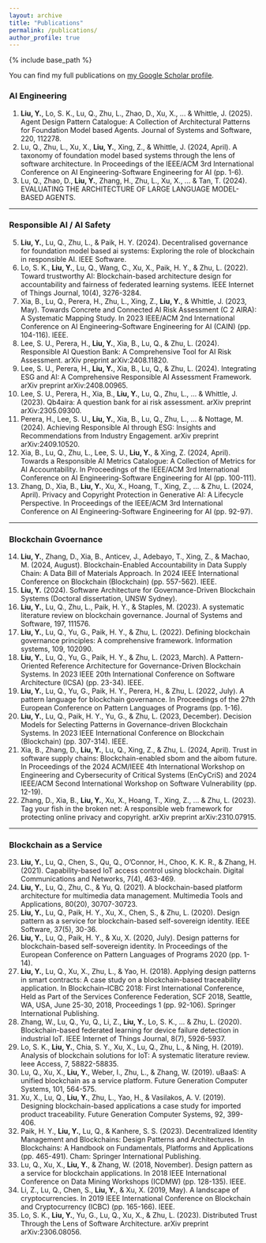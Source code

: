 ```yaml
---
layout: archive
title: "Publications"
permalink: /publications/
author_profile: true
---
```


{% include base_path %}

You can find my full publications on [my Google Scholar profile](https://scholar.google.com.au/citations?user=cG34KO4AAAAJ).

###  AI Engineering

1.	**Liu, Y.**, Lo, S. K., Lu, Q., Zhu, L., Zhao, D., Xu, X., ... & Whittle, J. (2025). Agent Design Pattern Catalogue: A Collection of Architectural Patterns for Foundation Model based Agents. Journal of Systems and Software, 220, 112278.
2.	Lu, Q., Zhu, L., Xu, X., **Liu, Y.**, Xing, Z., & Whittle, J. (2024, April). A taxonomy of foundation model based systems through the lens of software architecture. In Proceedings of the IEEE/ACM 3rd International Conference on AI Engineering-Software Engineering for AI (pp. 1-6).
3.	Lu, Q., Zhao, D., **Liu, Y.**, Zhang, H., Zhu, L., Xu, X., ... & Tan, T. (2024). EVALUATING THE ARCHITECTURE OF LARGE LANGUAGE MODEL-BASED AGENTS.

***

### Responsible AI / AI Safety

5.  **Liu, Y.**, Lu, Q., Zhu, L., & Paik, H. Y. (2024). Decentralised governance for foundation model based ai systems: Exploring the role of blockchain in responsible AI. IEEE Software.
6.	Lo, S. K., **Liu, Y.**, Lu, Q., Wang, C., Xu, X., Paik, H. Y., & Zhu, L. (2022). Toward trustworthy AI: Blockchain-based architecture design for accountability and fairness of federated learning systems. IEEE Internet of Things Journal, 10(4), 3276-3284.
7.	Xia, B., Lu, Q., Perera, H., Zhu, L., Xing, Z., **Liu, Y.**, & Whittle, J. (2023, May). Towards Concrete and Connected AI Risk Assessment (C 2 AIRA): A Systematic Mapping Study. In 2023 IEEE/ACM 2nd International Conference on AI Engineering–Software Engineering for AI (CAIN) (pp. 104-116). IEEE.
8.	Lee, S. U., Perera, H., **Liu, Y.**, Xia, B., Lu, Q., & Zhu, L. (2024). Responsible AI Question Bank: A Comprehensive Tool for AI Risk Assessment. arXiv preprint arXiv:2408.11820.
9.	Lee, S. U., Perera, H., **Liu, Y.**, Xia, B., Lu, Q., & Zhu, L. (2024). Integrating ESG and AI: A Comprehensive Responsible AI Assessment Framework. arXiv preprint arXiv:2408.00965.
10.	Lee, S. U., Perera, H., Xia, B., **Liu, Y.**, Lu, Q., Zhu, L., ... & Whittle, J. (2023). Qb4aira: A question bank for ai risk assessment. arXiv preprint arXiv:2305.09300.
11.	Perera, H., Lee, S. U., **Liu, Y.**, Xia, B., Lu, Q., Zhu, L., ... & Nottage, M. (2024). Achieving Responsible AI through ESG: Insights and Recommendations from Industry Engagement. arXiv preprint arXiv:2409.10520.
12.	Xia, B., Lu, Q., Zhu, L., Lee, S. U., **Liu, Y.**, & Xing, Z. (2024, April). Towards a Responsible AI Metrics Catalogue: A Collection of Metrics for AI Accountability. In Proceedings of the IEEE/ACM 3rd International Conference on AI Engineering-Software Engineering for AI (pp. 100-111).
13.	Zhang, D., Xia, B., **Liu, Y.**, Xu, X., Hoang, T., Xing, Z., ... & Zhu, L. (2024, April). Privacy and Copyright Protection in Generative AI: A Lifecycle Perspective. In Proceedings of the IEEE/ACM 3rd International Conference on AI Engineering-Software Engineering for AI (pp. 92-97).

***

### Blockchain Gvoernance

14.	**Liu, Y.**, Zhang, D., Xia, B., Anticev, J., Adebayo, T., Xing, Z., & Machao, M. (2024, August). Blockchain-Enabled Accountability in Data Supply Chain: A Data Bill of Materials Approach. In 2024 IEEE International Conference on Blockchain (Blockchain) (pp. 557-562). IEEE.
15.	**Liu, Y.** (2024). Software Architecture for Governance-Driven Blockchain Systems (Doctoral dissertation, UNSW Sydney).
16.	**Liu, Y.**, Lu, Q., Zhu, L., Paik, H. Y., & Staples, M. (2023). A systematic literature review on blockchain governance. Journal of Systems and Software, 197, 111576.
17.	**Liu, Y.**, Lu, Q., Yu, G., Paik, H. Y., & Zhu, L. (2022). Defining blockchain governance principles: A comprehensive framework. Information systems, 109, 102090.
18.	**Liu, Y.**, Lu, Q., Yu, G., Paik, H. Y., & Zhu, L. (2023, March). A Pattern-Oriented Reference Architecture for Governance-Driven Blockchain Systems. In 2023 IEEE 20th International Conference on Software Architecture (ICSA) (pp. 23-34). IEEE.
19.	**Liu, Y.**, Lu, Q., Yu, G., Paik, H. Y., Perera, H., & Zhu, L. (2022, July). A pattern language for blockchain governance. In Proceedings of the 27th European Conference on Pattern Languages of Programs (pp. 1-16).
20.	**Liu, Y.**, Lu, Q., Paik, H. Y., Yu, G., & Zhu, L. (2023, December). Decision Models for Selecting Patterns in Governance-driven Blockchain Systems. In 2023 IEEE International Conference on Blockchain (Blockchain) (pp. 307-314). IEEE.
21.	Xia, B., Zhang, D., **Liu, Y.**, Lu, Q., Xing, Z., & Zhu, L. (2024, April). Trust in software supply chains: Blockchain-enabled sbom and the aibom future. In Proceedings of the 2024 ACM/IEEE 4th International Workshop on Engineering and Cybersecurity of Critical Systems (EnCyCriS) and 2024 IEEE/ACM Second International Workshop on Software Vulnerability (pp. 12-19).
22.	Zhang, D., Xia, B., **Liu, Y.**, Xu, X., Hoang, T., Xing, Z., ... & Zhu, L. (2023). Tag your fish in the broken net: A responsible web framework for protecting online privacy and copyright. arXiv preprint arXiv:2310.07915.

***

### Blockchain as a Service

23. **Liu, Y.**, Lu, Q., Chen, S., Qu, Q., O’Connor, H., Choo, K. K. R., & Zhang, H. (2021). Capability-based IoT access control using blockchain. Digital Communications and Networks, 7(4), 463-469.
24. **Liu, Y.**, Lu, Q., Zhu, C., & Yu, Q. (2021). A blockchain-based platform architecture for multimedia data management. Multimedia Tools and Applications, 80(20), 30707-30723.
25. **Liu, Y.**, Lu, Q., Paik, H. Y., Xu, X., Chen, S., & Zhu, L. (2020). Design pattern as a service for blockchain-based self-sovereign identity. IEEE Software, 37(5), 30-36.
26. **Liu, Y.**, Lu, Q., Paik, H. Y., & Xu, X. (2020, July). Design patterns for blockchain-based self-sovereign identity. In Proceedings of the European Conference on Pattern Languages of Programs 2020 (pp. 1-14).
27. **Liu, Y.**, Lu, Q., Xu, X., Zhu, L., & Yao, H. (2018). Applying design patterns in smart contracts: A case study on a blockchain-based traceability application. In Blockchain–ICBC 2018: First International Conference, Held as Part of the Services Conference Federation, SCF 2018, Seattle, WA, USA, June 25-30, 2018, Proceedings 1 (pp. 92-106). Springer International Publishing.
28. Zhang, W., Lu, Q., Yu, Q., Li, Z., **Liu, Y.**, Lo, S. K., ... & Zhu, L. (2020). Blockchain-based federated learning for device failure detection in industrial IoT. IEEE Internet of Things Journal, 8(7), 5926-5937.
29. Lo, S. K., **Liu, Y.**, Chia, S. Y., Xu, X., Lu, Q., Zhu, L., & Ning, H. (2019). Analysis of blockchain solutions for IoT: A systematic literature review. Ieee Access, 7, 58822-58835.
30. Lu, Q., Xu, X., **Liu, Y.**, Weber, I., Zhu, L., & Zhang, W. (2019). uBaaS: A unified blockchain as a service platform. Future Generation Computer Systems, 101, 564-575.
31. Xu, X., Lu, Q., **Liu, Y.**, Zhu, L., Yao, H., & Vasilakos, A. V. (2019). Designing blockchain-based applications a case study for imported product traceability. Future Generation Computer Systems, 92, 399-406.
32. Paik, H. Y., **Liu, Y.**, Lu, Q., & Kanhere, S. S. (2023). Decentralized Identity Management and Blockchains: Design Patterns and Architectures. In Blockchains: A Handbook on Fundamentals, Platforms and Applications (pp. 465-491). Cham: Springer International Publishing.
33. Lu, Q., Xu, X., **Liu, Y.**, & Zhang, W. (2018, November). Design pattern as a service for blockchain applications. In 2018 IEEE International Conference on Data Mining Workshops (ICDMW) (pp. 128-135). IEEE.
34. Li, Z., Lu, Q., Chen, S., **Liu, Y.**, & Xu, X. (2019, May). A landscape of cryptocurrencies. In 2019 IEEE International Conference on Blockchain and Cryptocurrency (ICBC) (pp. 165-166). IEEE.
35. Lo, S. K., **Liu, Y.**, Yu, G., Lu, Q., Xu, X., & Zhu, L. (2023). Distributed Trust Through the Lens of Software Architecture. arXiv preprint arXiv:2306.08056.


